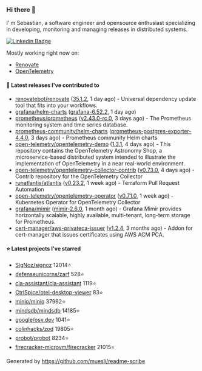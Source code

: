 ### Hi there 👋

I’ m Sebastian, a software engineer and opensource enthusiast specializing in developing, monitoring and managing releases in distributed systems.

[![Linkedin Badge](https://img.shields.io/badge/-LinkedIn-blue?style=flat&logo=Linkedin&logoColor=white&link=https://www.linkedin.com/in/sebastian-poxhofer/)](https://www.linkedin.com/in/sebastian-poxhofer/)

Mostly working right now on:
- [Renovate](https://github.com/renovatebot/renovate)
- [OpenTelemetry](https://github.com/open-telemetry)



#### 🚀 Latest releases I've contributed to

- [renovatebot/renovate](https://github.com/renovatebot/renovate) ([35.1.2](https://github.com/renovatebot/renovate/releases/tag/35.1.2), 1 day ago) - Universal dependency update tool that fits into your workflows.
- [grafana/helm-charts](https://github.com/grafana/helm-charts) ([grafana-6.52.2](https://github.com/grafana/helm-charts/releases/tag/grafana-6.52.2), 1 day ago)
- [prometheus/prometheus](https://github.com/prometheus/prometheus) ([v2.43.0-rc.0](https://github.com/prometheus/prometheus/releases/tag/v2.43.0-rc.0), 3 days ago) - The Prometheus monitoring system and time series database.
- [prometheus-community/helm-charts](https://github.com/prometheus-community/helm-charts) ([prometheus-postgres-exporter-4.4.0](https://github.com/prometheus-community/helm-charts/releases/tag/prometheus-postgres-exporter-4.4.0), 3 days ago) - Prometheus community Helm charts
- [open-telemetry/opentelemetry-demo](https://github.com/open-telemetry/opentelemetry-demo) ([1.3.1](https://github.com/open-telemetry/opentelemetry-demo/releases/tag/1.3.1), 4 days ago) - This repository contains the OpenTelemetry Astronomy Shop, a microservice-based distributed system intended to illustrate the implementation of OpenTelemetry in a near real-world environment.
- [open-telemetry/opentelemetry-collector-contrib](https://github.com/open-telemetry/opentelemetry-collector-contrib) ([v0.73.0](https://github.com/open-telemetry/opentelemetry-collector-contrib/releases/tag/v0.73.0), 4 days ago) - Contrib repository for the OpenTelemetry Collector
- [runatlantis/atlantis](https://github.com/runatlantis/atlantis) ([v0.23.2](https://github.com/runatlantis/atlantis/releases/tag/v0.23.2), 1 week ago) - Terraform Pull Request Automation
- [open-telemetry/opentelemetry-operator](https://github.com/open-telemetry/opentelemetry-operator) ([v0.71.0](https://github.com/open-telemetry/opentelemetry-operator/releases/tag/v0.71.0), 1 week ago) - Kubernetes Operator for OpenTelemetry Collector
- [grafana/mimir](https://github.com/grafana/mimir) ([mimir-2.6.0](https://github.com/grafana/mimir/releases/tag/mimir-2.6.0), 1 month ago) - Grafana Mimir provides horizontally scalable, highly available, multi-tenant, long-term storage for Prometheus.
- [cert-manager/aws-privateca-issuer](https://github.com/cert-manager/aws-privateca-issuer) ([v1.2.4](https://github.com/cert-manager/aws-privateca-issuer/releases/tag/v1.2.4), 3 months ago) - Addon for cert-manager that issues certificates using AWS ACM PCA.

#### ⭐ Latest projects I've starred

- [SigNoz/signoz](https://github.com/SigNoz/signoz) 12014⭐
- [defenseunicorns/zarf](https://github.com/defenseunicorns/zarf) 528⭐
- [cla-assistant/cla-assistant](https://github.com/cla-assistant/cla-assistant) 1119⭐
- [CtrlSpice/otel-desktop-viewer](https://github.com/CtrlSpice/otel-desktop-viewer) 83⭐
- [minio/minio](https://github.com/minio/minio) 37962⭐
- [mindsdb/mindsdb](https://github.com/mindsdb/mindsdb) 14185⭐
- [google/osv.dev](https://github.com/google/osv.dev) 1041⭐
- [colinhacks/zod](https://github.com/colinhacks/zod) 19805⭐
- [probot/probot](https://github.com/probot/probot) 8234⭐
- [firecracker-microvm/firecracker](https://github.com/firecracker-microvm/firecracker) 21015⭐



Generated by https://github.com/muesli/readme-scribe
